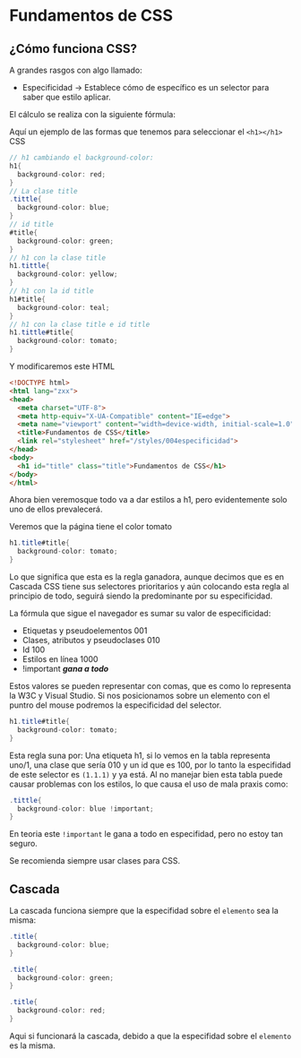 # Fundamentos de CSS

## **¿Cómo funciona CSS?**

A grandes rasgos con algo llamado:

* Especificidad -> Establece cómo de específico es un selector para saber que estilo aplicar.

El cálculo se realiza con la siguiente fórmula:

Aquí un ejemplo de las formas que tenemos para seleccionar el `<h1></h1>` CSS
~~~CS
// h1 cambiando el background-color:
h1{
  background-color: red;
}
// La clase title
.tittle{
  background-color: blue;
}
// id title
#title{
  background-color: green;
}
// h1 con la clase title
h1.tittle{
  background-color: yellow;
}
// h1 con la id title
h1#title{
  background-color: teal;
}
// h1 con la clase title e id title
h1.tittle#title{
  background-color: tomato;
}
~~~

Y modificaremos este HTML
~~~html
<!DOCTYPE html>
<html lang="zxx">
<head>
  <meta charset="UTF-8">
  <meta http-equiv="X-UA-Compatible" content="IE=edge">
  <meta name="viewport" content="width=device-width, initial-scale=1.0">
  <title>Fundamentos de CSS</title>
  <link rel="stylesheet" href="/styles/004especificidad">
</head>
<body>
  <h1 id="title" class="title">Fundamentos de CSS</h1>
</body>
</html>
~~~
Ahora bien veremosque todo va a dar estilos a h1, pero evidentemente solo uno de ellos prevalecerá.

Veremos que la página tiene el color tomato
~~~CS
h1.title#title{
  background-color: tomato;
}
~~~

Lo que significa que esta es la regla ganadora, aunque decimos que es en Cascada CSS tiene sus selectores prioritarios y aún colocando esta regla al principio de todo, seguirá siendo la predominante por su especificidad.

La fórmula que sigue el navegador es sumar su valor de especificidad:

  * Etiquetas y pseudoelementos 001
  * Clases, atributos y pseudoclases 010
  * Id 100
  * Estilos en línea 1000
  * !important ***gana a todo***

Estos valores se pueden representar con comas, que es como lo representa la W3C y Visual Studio.
Si nos posicionamos sobre un elemento con el puntro del mouse podremos la especificidad del selector.
~~~CS
h1.title#title{
  background-color: tomato;
}
~~~
Esta regla suna por: Una etiqueta h1, si lo vemos en la tabla representa uno/1, una clase que sería 010 y un id que es 100, por lo tanto la especifidad de este selector es `(1.1.1)` y ya está. Al no manejar bien esta tabla puede causar problemas con los estilos, lo que causa el uso de mala praxis como:

~~~CS
.tittle{
  background-color: blue !important;
}
~~~

En teoria este `!important` le gana a todo en especifidad, pero no estoy tan seguro.

Se recomienda siempre usar clases para CSS.

## Cascada

La cascada funciona siempre que la especifidad sobre el ``elemento`` sea la misma:

~~~cs
.title{
  background-color: blue;
}

.title{
  background-color: green;
}

.title{
  background-color: red;
}

~~~

Aqui si funcionará la cascada, debido a que la especifidad sobre el ``elemento`` es la misma.
